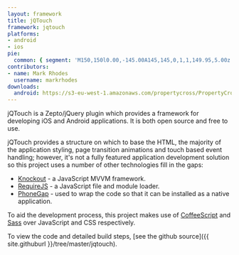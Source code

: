 ```yaml
---
layout: framework
title: jQTouch
framework: jqtouch
platforms:
- android
- ios
pie:
  common: { segment: 'M150,150l0.00,-145.00A145,145,0,1,1,149.95,5.00z' }
contributors:
- name: Mark Rhodes
  username: markrhodes
downloads:
  android: https://s3-eu-west-1.amazonaws.com/propertycross/PropertyCross-jqtouch-bdfae45151a2d7a278a94cf4fba1a0fe3a361d1a.apk
---
```

jQTouch is a Zepto/jQuery plugin which provides a framework for developing iOS and Android applications.  It is both open source and free to use.

jQTouch provides a structure on which to base the HTML, the majority of the application styling, page transition animations and touch based event handling; however, it's not a fully featured application development solution so this project uses a number of other technologies fill in the gaps:

* [Knockout](http://knockoutjs.com/) - a JavaScript MVVM framework.
* [RequireJS](http://requirejs.org/) - a JavaScript file and module loader.
* [PhoneGap](http://phonegap.com/) - used to wrap the code so that it can be installed as a native application.

To aid the development process, this project makes use of [CoffeeScript](http://coffeescript.org/) and [Sass](http://sass-lang.com/) over JavaScript and CSS respectively.

To view the code and detailed build steps, [see the github source]({{ site.githuburl }}/tree/master/jqtouch).
